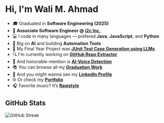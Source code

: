 # Hi, I'm Wali M. Ahmad

- 🎓 Graduated in **Software Engineering (2025)**
- 💼 **Associate Software Engineer @ [i2c Inc.](https://www.i2cinc.com/)**
- 💻 I code in many languages — prefered **Java**, **JavaScript**, and **Python**
- 🧠 Big on **AI** and building **Automation Tools**
- 🚀 My Final Year Project was **[JUnit Test Case Generation using LLMs](https://github.com/WaliMuhammadAhmad/finetune)**
- 🔍 I'm currently working on **[GitHub Repo Extractor](https://github.com/WaliMuhammadAhmad/GithubExtractor)**
- 🚀 And honorable-mention is **[AI-Voice Detection](https://github.com/WaliMuhammadAhmad/AIVoice-Detection)**
- 📚 You can browse all my **[Graduation Work](https://github.com/WaliMuhammadAhmad/Graduation)**
- 🔗 And you might wanna see my **[LinkedIn Profile](https://www.linkedin.com/in/wali-muhammad-ahmad/)**
- 🌐 Or check my **[Portfolio](https://techhub-rust.vercel.app/)**
- 🎧 Favorite music? It’s **[Rawstyle](https://open.spotify.com/playlist/5bhHeOcJbqpocB5GSiYL4T?si=0cbea00690d14db8)**

## GitHub Stats

![GitHub Streak](https://github-readme-streak-stats.herokuapp.com/?user=WaliMuhammadAhmad&theme=vision-friendly-dark&hide_border=true)
